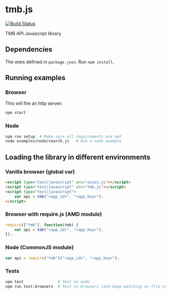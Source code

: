 # tmb.js

[![Build Status](https://travis-ci.org/geomatico/tmb.js.svg?branch=develop)](https://travis-ci.org/geomatico/tmb.js)

TMB API Javascript library

## Dependencies

The ones defined in ``package.json``. Run ``npm install``.


## Running examples

### Browser

This will fire an http server:

```bash
npm start
```

### Node

```bash
npm run setup  # Make sure all requirements are met
node examples/node/search.js   # Run a node example
```

## Loading the library in different environments

### Vanilla browser (global var)

```html
<script type="text/javascript" src="axios.js"></script>
<script type="text/javascript" src="tmb.js"></script>
<script type="text/javascript">
    var api = tmb("<app_id>", "<app_key>");
</script>
```

### Browser with require.js (AMD module)

```javascript
require(["tmb"], function(tmb) {
    var api = tmb("<app_id>", "<app_key>");
});
```

### Node (CommonJS module)

```javascript
var api = require("tmb")("<app_id>", "<app_key>");
```

### Tests

```bash
npm test               # Test on node
npm run test:browsers  # Test on browsers (and keep watching on file changes)
```
